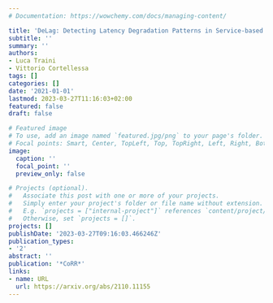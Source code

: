 ```yaml
---
# Documentation: https://wowchemy.com/docs/managing-content/

title: 'DeLag: Detecting Latency Degradation Patterns in Service-based Systems'
subtitle: ''
summary: ''
authors:
- Luca Traini
- Vittorio Cortellessa
tags: []
categories: []
date: '2021-01-01'
lastmod: 2023-03-27T11:16:03+02:00
featured: false
draft: false

# Featured image
# To use, add an image named `featured.jpg/png` to your page's folder.
# Focal points: Smart, Center, TopLeft, Top, TopRight, Left, Right, BottomLeft, Bottom, BottomRight.
image:
  caption: ''
  focal_point: ''
  preview_only: false

# Projects (optional).
#   Associate this post with one or more of your projects.
#   Simply enter your project's folder or file name without extension.
#   E.g. `projects = ["internal-project"]` references `content/project/deep-learning/index.md`.
#   Otherwise, set `projects = []`.
projects: []
publishDate: '2023-03-27T09:16:03.466246Z'
publication_types:
- '2'
abstract: ''
publication: '*CoRR*'
links:
- name: URL
  url: https://arxiv.org/abs/2110.11155
---
```

